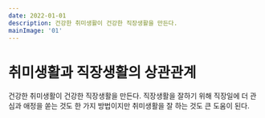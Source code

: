 ```yaml
---
date: 2022-01-01
description: 건강한 취미생활이 건강한 직장생활을 만든다.
mainImage: '01'
---
```


# 취미생활과 직장생활의 상관관계

건강한 취미생활이 건강한 직장생활을 만든다. 직장생활을 잘하기 위해 직장일에 더 관심과 애정을 쏟는 것도 한 가지 방법이지만 취미생활을 잘 하는 것도 큰 도움이 된다.
